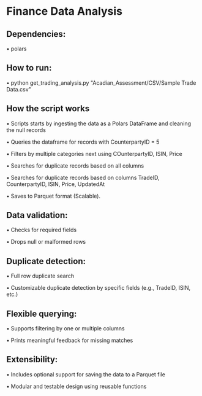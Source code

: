 # Finance Data Analysis

## Dependencies:

• polars

## How to run:

• python get_trading_analysis.py "Acadian_Assessment/CSV/Sample Trade Data.csv"

## How the script works
• Scripts starts by ingesting the data as a Polars DataFrame and cleaning the null records

• Queries the dataframe for records with CounterpartyID = 5

• Filters by multiple categories next using COunterpartyID, ISIN, Price

• Searches for duplicate records based on all columns

• Searches for duplicate records based on columns TradeID, CounterpartyID, ISIN, Price, UpdatedAt

• Saves to Parquet format (Scalable).

## Data validation:

• Checks for required fields

• Drops null or malformed rows

## Duplicate detection:
• Full row duplicate search

• Customizable duplicate detection by specific fields (e.g., TradeID, ISIN, etc.)

## Flexible querying:

• Supports filtering by one or multiple columns

• Prints meaningful feedback for missing matches

## Extensibility:

• Includes optional support for saving the data to a Parquet file

• Modular and testable design using reusable functions
